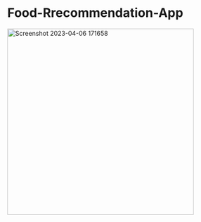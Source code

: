 # Food-Rrecommendation-App

<img width="424" alt="Screenshot 2023-04-06 171658" src="https://user-images.githubusercontent.com/65957472/230367759-a2ba593a-a3bb-41d4-af6c-97ba7b49e7e5.png">


